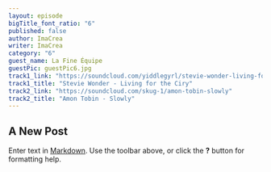 ```yaml
---
layout: episode
bigTitle_font_ratio: "6"
published: false
author: ImaCrea
writer: ImaCrea
category: "6"
guest_name: La Fine Équipe
guestPic: guestPic6.jpg
track1_link: "https://soundcloud.com/yiddlegyrl/stevie-wonder-living-for-the-2"
track1_title: "Stevie Wonder - Living for the Ciry"
track2_link: "https://soundcloud.com/skug-1/amon-tobin-slowly"
track2_title: "Amon Tobin - Slowly"
---
```

## A New Post

Enter text in [Markdown](http://daringfireball.net/projects/markdown/). Use the toolbar above, or click the **?** button for formatting help.

